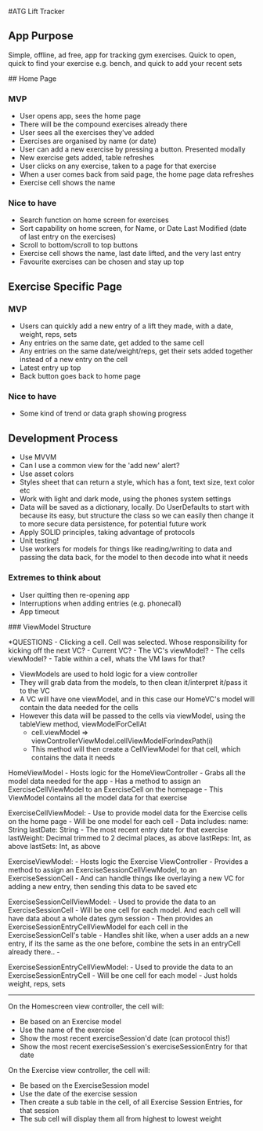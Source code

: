 
#ATG Lift Tracker


## App Purpose
Simple, offline, ad free, app for tracking gym exercises. Quick to open, quick to find your exercise e.g. bench, and quick to add your recent sets


## Home Page

### MVP
* User opens app, sees the home page
* There will be the compound exercises already there
* User sees all the exercises they've added
* Exercises are organised by name (or date)
* User can add a new exercise by pressing a button. Presented modally
* New exercise gets added, table refreshes
* User clicks on any exercise, taken to a page for that exercise
* When a user comes back from said page, the home page data refreshes
* Exercise cell shows the name

### Nice to have
* Search function on home screen for exercises
* Sort capability on home screen, for Name, or Date Last Modified (date of last entry on the exercises)
* Scroll to bottom/scroll to top buttons
* Exercise cell shows the name, last date lifted, and the very last entry
* Favourite exercises can be chosen and stay up top

## Exercise Specific Page

### MVP
* Users can quickly add a new entry of a lift they made, with a date, weight, reps, sets
* Any entries on the same date, get added to the same cell
* Any entries on the same date/weight/reps, get their sets added together instead of a new entry on the cell
* Latest entry up top
* Back button goes back to home page

### Nice to have
* Some kind of trend or data graph showing progress


## Development Process

* Use MVVM
* Can I use a common view for the 'add new' alert?
* Use asset colors
* Styles sheet that can return a style, which has a font, text size, text color etc
* Work with light and dark mode, using the phones system settings
* Data will be saved as a dictionary, locally. Do UserDefaults to start with because its easy, but structure the class so we can easily then change it to more secure data persistence, for potential future work
* Apply SOLID principles, taking advantage of protocols
* Unit testing!
* Use workers for models for things like reading/writing to data and passing the data back, for the model to then decode into what it needs


### Extremes to think about
* User quitting then re-opening app
* Interruptions when adding entries (e.g. phonecall)
* App timeout


### ViewModel Structure

*QUESTIONS
    - Clicking a cell. Cell was selected. Whose responsibility for kicking off the next VC?
        - Current VC?
        - The VC's viewModel?
        - The cells viewModel?
    - Table within a cell, whats the VM laws for that?
    

* ViewModels are used to hold logic for a view controller
* They will grab data from the models, to then clean it/interpret it/pass it to the VC
* A VC will have one viewModel, and in this case our HomeVC's model will contain the data needed for the cells
* However this data will be passed to the cells via viewModel, using the tableView method, viewModelForCellAt
    - cell.viewModel => viewControllerViewModel.cellViewModelForIndexPath(i)
    - This method will then create a CellViewModel for that cell, which contains the data it needs


HomeViewModel
    - Hosts logic for the HomeViewController
    - Grabs all the model data needed for the app
    - Has a method to assign an ExerciseCellViewModel to an ExerciseCell on the homepage
    - This ViewModel contains all the model data for that exercise
    
ExerciseCellViewModel:
    - Use to provide model data for the Exercise cells on the home page
    - Will be one model for each cell
    - Data includes:
        name: String
        lastDate: String - The most recent entry date for that exercise
        lastWeight: Decimal trimmed to 2 decimal places, as above
        lastReps: Int, as above
        lastSets: Int, as above
    
ExerciseViewModel:
    - Hosts logic the Exercise ViewController
    - Provides a method to assign an ExerciseSessionCellViewModel, to an ExerciseSessionCell
    - And can handle things like overlaying a new VC for adding a new entry, then sending this data to be saved etc
    
ExerciseSessionCellViewModel:
    - Used to provide the data to an ExerciseSessionCell
    - Will be one cell for each model. And each cell will have data about a whole dates gym session
    - Then provides an ExerciseSessionEntryCellViewModel for each cell in the ExerciseSessionCell's table
    - Handles shit like, when a user adds an a new entry, if its the same as the one before, combine the sets in an entryCell already there..
    - 
    
ExerciseSessionEntryCellViewModel:
    - Used to provide the data to an ExerciseSessionEntryCell
    - Will be one cell for each model
    - Just holds weight, reps, sets

----------------------------------------------------

On the Homescreen view controller, the cell will:
* Be based on an Exercise model
* Use the name of the exercise
* Show the most recent exerciseSession'd date (can protocol this!)
* Show the most recent exerciseSession's exerciseSessionEntry for that date

On the Exercise view controller, the cell will:
* Be based on the ExerciseSession model
* Use the date of the exercise session
* Then create a sub table in the cell, of all Exercise Session Entries, for that session
* The sub cell will display them all from highest to lowest weight
